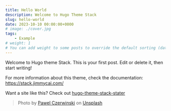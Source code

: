```yaml
---
title: Hello World
description: Welcome to Hugo Theme Stack
slug: hello-world
date: 2023-10-10 00:00:00+0000
# image: ./cover.jpg
tags:
    - Example
# weight: 1
# You can add weight to some posts to override the default sorting (date descending)
---
```


Welcome to Hugo theme Stack. This is your first post. Edit or delete it, then start writing!

For more information about this theme, check the documentation: https://stack.jimmycai.com/

Want a site like this? Check out [hugo-theme-stack-stater](https://github.com/CaiJimmy/hugo-theme-stack-starter)

> Photo by [Pawel Czerwinski](https://unsplash.com/@pawel_czerwinski) on [Unsplash](https://unsplash.com/)